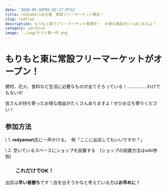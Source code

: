 ```yaml
---
date: '2020-05-10T02:02:17.971Z'
title: redyamori氏主催　常設フリーマーケット開店！
slug: redfree
description: もりもと東でフリーマーケット実施中！　お得な商品がいっぱいあるよ！　
category: zarchive
image: ../img/チラシ第一作.png
---
```

# もりもと東に常設フリーマーケットがオープン！

建材、花火、食料など生活に必要なものが全てそろっている！................わけでもないが

皆さんが持ち寄ったお得な商品がたくさんありますよ ! ぜひお立ち寄りください！

## 参加方法

\    1. **redyamori**氏に一声かける。　例「ここに出店してもいいですか？」

\    2.  空いているスペースにショップを設置する　(ショップの設置方法はwiki参照)

### 　　これだけでOK！

出店は**早い者勝ち**です！店を出そうかなと考えている方は**お早めに！**
